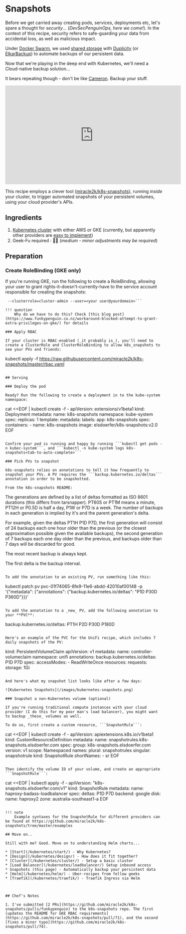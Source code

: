 # Snapshots

Before we get carried away creating pods, services, deployments etc, let's spare a thought for _security_... (_DevSecPenguinOps, here we come!_). In the context of this recipe, security refers to safe-guarding your data from accidental loss, as well as malicious impact.

Under [Docker Swarm](/ha-docker-swarm/design/), we used [shared storage](/ha-docker-swarm/shared-storage-ceph/) with [Duplicity](/recipes/duplicity/) (or [ElkarBackup](recipes/elkarbackup/)) to automate backups of our persistent data.

Now that we're playing in the deep end with Kubernetes, we'll need a Cloud-native backup solution...

It bears repeating though - don't be like [Cameron](http://haltandcatchfire.wikia.com/wiki/Cameron_Howe). Backup your stuff.

<iframe width="560" height="315" src="https://www.youtube.com/embed/1UtFeMoqVHQ" frameborder="0" allow="accelerometer; autoplay; encrypted-media; gyroscope; picture-in-picture" allowfullscreen></iframe>

This recipe employs a clever tool ([miracle2k/k8s-snapshots](https://github.com/miracle2k/k8s-snapshots)), running _inside_ your cluster, to trigger automated snapshots of your persistent volumes, using your cloud provider's APIs.

## Ingredients

1. [Kubernetes cluster](/kubernetes/cluster/) with either AWS or GKE (currently, but apparently other providers are [easy to implement](https://github.com/miracle2k/k8s-snapshots/blob/master/k8s_snapshots/backends/abstract.py))
2. Geek-Fu required : 🐒🐒 (_medium - minor adjustments may be required_)

## Preparation

### Create RoleBinding (GKE only)

If you're running GKE, run the following to create a RoleBinding, allowing your user to grant rights-it-doesn't-currently-have to the service account responsible for creating the snapshots:

```kubectl create clusterrolebinding your-user-cluster-admin-binding \
 --clusterrole=cluster-admin --user=<your user@yourdomain>```

!!! question
    Why do we have to do this? Check [this blog post](https://www.funkypenguin.co.nz/workaround-blocked-attempt-to-grant-extra-privileges-on-gke/) for details

### Apply RBAC

If your cluster is RBAC-enabled (_it probably is_), you'll need to create a ClusterRole and ClusterRoleBinding to allow k8s_snapshots to see your PVs and friends:

```
kubectl apply -f https://raw.githubusercontent.com/miracle2k/k8s-snapshots/master/rbac.yaml
```

## Serving

### Deploy the pod

Ready? Run the following to create a deployment in to the kube-system namespace:

```
cat <<EOF | kubectl create -f -
apiVersion: extensions/v1beta1
kind: Deployment
metadata:
  name: k8s-snapshots
  namespace: kube-system
spec:
  replicas: 1
  template:
    metadata:
      labels:
        app: k8s-snapshots
    spec:
      containers:
      - name: k8s-snapshots
        image: elsdoerfer/k8s-snapshots:v2.0
EOF
```

Confirm your pod is running and happy by running ```kubectl get pods -n kubec-system```, and ```kubectl -n kube-system logs k8s-snapshots<tab-to-auto-complete>```

### Pick PVs to snapshot

k8s-snapshots relies on annotations to tell it how frequently to snapshot your PVs. A PV requires the ```backup.kubernetes.io/deltas``` annotation in order to be snapshotted.

From the k8s-snapshots README:

```
The generations are defined by a list of deltas formatted as ISO 8601 durations (this differs from tarsnapper). PT60S or PT1M means a minute, PT12H or P0.5D is half a day, P1W or P7D is a week. The number of backups in each generation is implied by it's and the parent generation's delta.

For example, given the deltas PT1H P1D P7D, the first generation will consist of 24 backups each one hour older than the previous (or the closest approximation possible given the available backups), the second generation of 7 backups each one day older than the previous, and backups older than 7 days will be discarded for good.

The most recent backup is always kept.

The first delta is the backup interval.
```

To add the annotation to an existing PV, run something like this:

```
kubectl patch pv pvc-01f74065-8fe9-11e6-abdd-42010af00148 -p \
  '{"metadata": {"annotations": {"backup.kubernetes.io/deltas": "P1D P30D P360D"}}}'
```

To add the annotation to a _new_ PV, add the following annotation to your **PVC**:

```
backup.kubernetes.io/deltas: PT1H P2D P30D P180D
```

Here's an example of the PVC for the UniFi recipe, which includes 7 daily snapshots of the PV:

```
kind: PersistentVolumeClaim
apiVersion: v1
metadata:
  name: controller-volumeclaim
  namespace: unifi
  annotations:
    backup.kubernetes.io/deltas: P1D P7D
spec:
  accessModes:
    - ReadWriteOnce
  resources:
    requests:
      storage: 1Gi
```

And here's what my snapshot list looks like after a few days:

![Kubernetes Snapshots](/images/kubernetes-snapshots.png)

### Snapshot a non-Kubernetes volume (optional)

If you're running traditional compute instances with your cloud provider (I do this for my poor man's load balancer), you might want to backup _these_ volumes as well.

To do so, first create a custom resource, ```SnapshotRule```:

```
cat <<EOF | kubectl create -f -
apiVersion: apiextensions.k8s.io/v1beta1
kind: CustomResourceDefinition
metadata:
  name: snapshotrules.k8s-snapshots.elsdoerfer.com
spec:
  group: k8s-snapshots.elsdoerfer.com
  version: v1
  scope: Namespaced
  names:
    plural: snapshotrules
    singular: snapshotrule
    kind: SnapshotRule
    shortNames:
    - sr
EOF
```

Then identify the volume ID of your volume, and create an appropriate ```SnapshotRule```:

```
cat <<EOF | kubectl apply -f -
apiVersion: "k8s-snapshots.elsdoerfer.com/v1"
kind: SnapshotRule
metadata:
  name: haproxy-badass-loadbalancer
spec:
  deltas: P1D P7D
  backend: google
  disk:
     name: haproxy2
     zone: australia-southeast1-a
EOF
```

!!! note
    Example syntaxes for the SnapshotRule for different providers can be found at https://github.com/miracle2k/k8s-snapshots/tree/master/examples

## Move on..

Still with me? Good. Move on to understanding Helm charts...

* [Start](/kubernetes/start/) - Why Kubernetes?
* [Design](/kubernetes/design/) - How does it fit together?
* [Cluster](/kubernetes/cluster/) - Setup a basic cluster
* [Load Balancer](/kubernetes/loadbalancer/) Setup inbound access
* Snapshots (this page) - Automatically backup your persistent data
* [Helm](/kubernetes/helm/) - Uber-recipes from fellow geeks
* [Traefik](/kubernetes/traefik/) - Traefik Ingress via Helm



## Chef's Notes

1. I've submitted [2 PRs](https://github.com/miracle2k/k8s-snapshots/pulls/funkypenguin) to the k8s-snapshots repo. The first [updates the README for GKE RBAC requirements](https://github.com/miracle2k/k8s-snapshots/pull/71), and the second [fixes a minor typo](https://github.com/miracle2k/k8s-snapshots/pull/74).